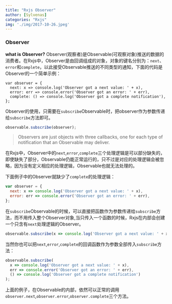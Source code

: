 ```yaml
---
title: "Rxjs Observer"
author: [Sylvenas]
categories: "Rxjs"
img: './img/2017-10-26.jpeg'
---
```


### Observer
**what is Observer?** Observer(观察者)是Observable(可观察对象)推送的数据的消费者。在Rxjs中，Observer是由回调组成的对象，对象的键名分别为：`next`、`error`和`complete`，以此接受Observable推送的不同类型的通知，下面的代码是Observer的一个简单示例：
``` js{2-4}
var observer = {
  next: x => console.log('Observer got a next value: ' + x),
  error: err => console.error('Observer got an error: ' + err),
  complete: () => console.log('Observer got a complete notification'),
};
```
Observer的使用，只需要在`subscribe`Observable时，把observer作为参数传递给`subscribe`方法即可。
``` js
observable.subscribe(observer);
```
>Observers are just objects with three callbacks, one for each type of notification that an Observable may deliver.

在Rxjs中，Observer中的`next`,`error`,`complete`三个处理逻辑是可以部分缺失的，即使缺失了部分，Observable仍能正常运行的，只不过是对应的处理逻辑会被忽略，因为没有定义相应的处理逻辑，Observable也就无法处理的。

下面例子中的Observer就缺少了`complete`的处理逻辑：
```js
var observer = {
  next: x => console.log('Observer got a next value: ' + x),
  error: err => console.error('Observer got an error: ' + err),
};
```
在`subscribe`Observable的时候，可以直接把函数作为参数传递给`subscribe`方法，而不用传入整个Observer对象,当只传入一个函数的时候，Rxjs在内部会创建一个只含有`next`处理逻辑的Observer。
```js
observable.subscribe(x => console.log('Observer got a next value: ' + x));
```
当然你也可以把`next`,`error`,`complete`的回调函数作为参数全部传入`subscribe`方法：
```js
observable.subscribe(
  x => console.log('Observer got a next value: ' + x),
  err => console.error('Observer got an error: ' + err),
  () => console.log('Observer got a complete notification')
);
```
上面的例子，在Observable的内部，依然可以正常的调用`observer.next`,`observer.error`,`observer.complete`三个方法。
